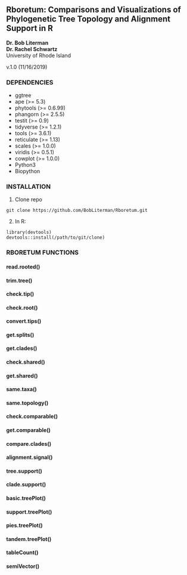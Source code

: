 ## Rboretum: Comparisons and Visualizations of Phylogenetic Tree Topology and Alignment Support in R  
**Dr. Bob Literman**  
**Dr. Rachel Schwartz**  
University of Rhode Island  

v.1.0 (11/16/2019)  

### DEPENDENCIES
- ggtree
- ape (>= 5.3)
- phytools (>= 0.6.99)
- phangorn (>= 2.5.5)
- testit (>= 0.9)
- tidyverse (>= 1.2.1)
- tools (>= 3.6.1)
- reticulate (>= 1.13)
- scales (>= 1.0.0)
- viridis (>= 0.5.1)
- cowplot (>= 1.0.0)
- Python3
- Biopython

### INSTALLATION  
1) Clone repo  

```
git clone https://github.com/BobLiterman/Rboretum.git
```
2) In R:  

```
library(devtools)
devtools::install(/path/to/git/clone)
```

### RBORETUM FUNCTIONS  

#### read.rooted()
#### trim.tree()
#### check.tip()
#### check.root()
#### convert.tips()

#### get.splits()
#### get.clades()

#### check.shared()
#### get.shared()
#### same.taxa()
#### same.topology()
#### check.comparable()
#### get.comparable()
#### compare.clades()

#### alignment.signal()
#### tree.support()
#### clade.support()

#### basic.treePlot()
#### support.treePlot()
#### pies.treePlot()
#### tandem.treePlot()

#### tableCount()
#### semiVector()


